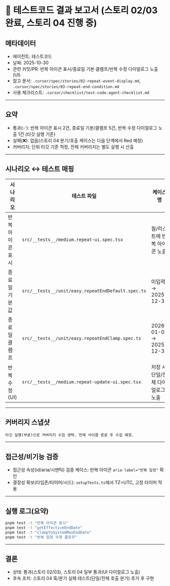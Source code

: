 # 🧪 테스트코드 결과 보고서 (스토리 02/03 완료, 스토리 04 진행 중)

## 메타데이터
- 에이전트: 테스트코드
- 날짜: 2025-10-30
- 관련 커밋/PR: 반복 아이콘 표시/종료일 기본·클램프/반복 수정 다이얼로그 노출(UI)
- 참고 문서: `.cursor/spec/stories/02-repeat-event-display.md`, `.cursor/spec/stories/03-repeat-end-condition.md`
- 사용 체크리스트: `.cursor/checklist/test-code-agent-checklist.md`

---

## 요약
- 통과(✅): 반복 아이콘 표시 2건, 종료일 기본/클램프 5건, 반복 수정 다이얼로그 노출 1건 (타깃 실행 기준)
- 실패(❌): 없음(스토리 04 분기/호출 케이스는 다음 단계에서 Red 예정)
- 커버리지: 단위 타깃 기준 적정, 전체 커버리지는 별도 실행 시 산출

---

## 시나리오 ↔ 테스트 매핑
| 시나리오 | 테스트 파일 | 케이스명 | 상태 | 근거 |
|----------|-------------|---------|------|------|
| 반복 아이콘 표시 | `src/__tests__/medium.repeat-ui.spec.tsx` | 월/리스트에 반복 아이콘 노출 | ✅ | vitest -t "반복 아이콘 표시" |
| 종료일 기본값 | `src/__tests__/unit/easy.repeatEndDefault.spec.ts` | 미입력 → 2025-12-31 | ✅ | vitest -t getEffectiveEndDate |
| 종료일 클램프 | `src/__tests__/unit/easy.repeatEndClamp.spec.ts` | 2026-01-01 → 2025-12-31 | ✅ | vitest -t clampToSystemMaxEndDate |
| 반복 수정(UI) | `src/__tests__/medium.repeat-update-ui.spec.tsx` | 저장 시 단일/전체 다이얼로그 노출 | ✅ | vitest -t "반복 일정 수정 플로우" |

---

## 커버리지 스냅샷
```text
타깃 실행(부분)으로 커버리지 수집 생략. 전체 사이클 종료 후 수집 예정.
```

---

## 접근성/비기능 검증
- 접근성 속성(id/aria/시맨틱) 검증 케이스: 반복 아이콘 `aria-label="반복 일정"` 확인
- 결정성 확보(타임존/타이머/시드): `setupTests.ts`에서 TZ=UTC, 고정 타이머 적용

---

## 실행 로그(요약)
```bash
pnpm test -t "반복 아이콘 표시"
pnpm test -t "getEffectiveEndDate"
pnpm test -t "clampToSystemMaxEndDate"
pnpm test -t "반복 일정 수정 플로우"
```

---

## 결론
- 상태: 통과(스토리 02/03), 스토리 04 일부 통과(UI 다이얼로그 노출)
- 후속 조치: 스토리 04 훅/분기 실패 테스트(단일/전체 호출 분기) 추가 후 구현


